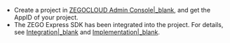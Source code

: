 - Create a project in [ZEGOCLOUD Admin Console\|_blank](https://console.zegocloud.com), and get the AppID of your project.
- The ZEGO Express SDK has been integrated into the project. For details, see [Integration\|_blank](!ExpressAudioSDK-QuickStarts/integration) and [Implementation\|_blank](!ExpressAudioSDK-QuickStarts/Solution_Implementation).

